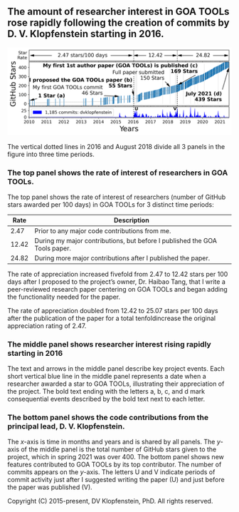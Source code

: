 ## **The amount of researcher interest in GOA TOOLs rose rapidly following the creation of commits by D. V. Klopfenstein starting in 2016.**    
![my contributions and researcher approval](goatools_stargazers_dvk.png)

The vertical dotted lines in 2016 and August 2018 divide all 3 panels in the figure into three time periods.

### The top panel shows the rate of interest of researchers in GOA TOOLs.
The top panel shows the rate of interest of researchers (number of GitHub stars awarded per 100 days) in GOA TOOLs for 3 distinct time periods:

|  Rate | Description
|-------|----------------------------------------------------
|  2.47 | Prior to any major code contributions from me.
| 12.42 | During my major contributions, but before I published the GOA Tools paper.
| 24.82 | During more major contributions after I published the paper.

The rate of appreciation increased fivefold from 2.47 to 12.42 stars per 100 days after
I proposed to the project’s owner, Dr. Haibao Tang, that I write a peer-reviewed research paper centering on GOA TOOLs
and began adding the functionality needed for the paper.

The rate of appreciation doubled from 12.42 to 25.07 stars per 100 days after the publication of the paper for a total tenfoldincrease the original appreciation rating of 2.47.

### The middle panel shows researcher interest rising rapidly starting in 2016
The text and arrows in the middle panel describe key project events.
Each short vertical blue line in the middle panel represents a date when a researcher awarded a star to GOA TOOLs, illustrating their appreciation of the project.
The bold text ending with the letters a, b, c, and d mark consequential events described by the bold text next to each letter.

### The bottom panel shows the code contributions from the principal lead, D. V. Klopfenstein.
The *x*-axis is time in months and years and is shared by all panels.
The *y*-axis of the middle panel is the total number of GitHub stars given to the project, which in spring 2021 was over 400.
The bottom panel shows new features contributed to GOA TOOLs by its top contributor.
The number of commits appears on the *y*-axis. 
The letters U and V indicate periods of commit activity just after I suggested writing the paper (U) and just before the paper was published (V).

Copyright (C) 2015-present, DV Klopfenstein, PhD. All rights reserved.
